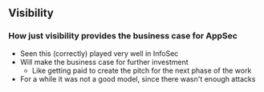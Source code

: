 ## Visibility

### How just visibility provides the business case for AppSec

  - Seen this (correctly) played very well in InfoSec
  - Will make the business case for further investment
    - Like getting paid to create the pitch for the next phase of the work
  - For a while it was not a good model, since there wasn't enough attacks

